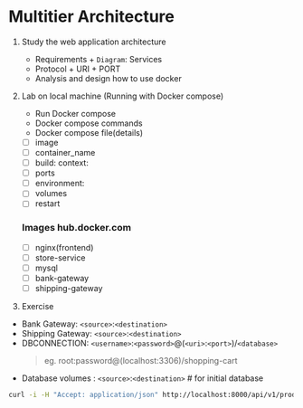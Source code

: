 # Multitier Architecture

1. Study the web application architecture

   - Requirements + `Diagram`: Services
   - Protocol + URI + PORT
   - Analysis and design how to use docker

2. Lab on local machine (Running with Docker compose)

   - Run Docker compose
   - Docker compose commands
   - Docker compose file(details)

   - [ ] image
   - [ ] container_name
   - [ ] build: context:
   - [ ] ports
   - [ ] environment:
   - [ ] volumes
   - [ ] restart

   ### Images hub.docker.com

   - [ ] nginx(frontend)
   - [ ] store-service
   - [ ] mysql
   - [ ] bank-gateway
   - [ ] shipping-gateway

3. Exercise

- Bank Gateway: `<source>`:`<destination>`
- Shipping Gateway: `<source>`:`<destination>`
- DBCONNECTION: `<username>`:`<password>`@(`<uri>`:`<port>`)/`<database>`
  > eg. root:password@(localhost:3306)/shopping-cart
- Database volumes : `<source>`:`<destination>` # for initial database

```sh
curl -i -H "Accept: application/json" http://localhost:8000/api/v1/product
```
